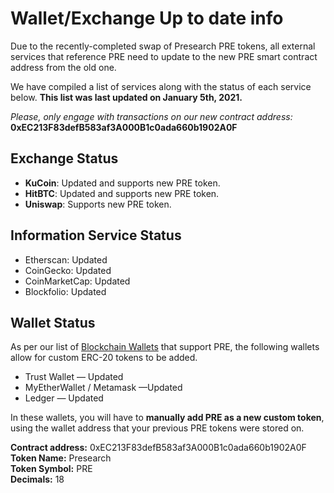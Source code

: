 # Wallet/Exchange Up to date info

Due to the recently-completed swap of Presearch PRE tokens, all external services that reference PRE need to update to the new PRE smart contract address from the old one.

We have compiled a list of services along with the status of each service below. **This list was last updated on January 5th, 2021.**

_Please, only engage with transactions on our new contract address:_ **0xEC213F83defB583af3A000B1c0ada660b1902A0F**

## Exchange Status <a href="#be21" id="be21"></a>

* **KuCoin**: Updated and supports new PRE token.
* **HitBTC**: Updated and supports new PRE token.
* **Uniswap**: Supports new PRE token.

## Information Service Status <a href="#601a" id="601a"></a>

* Etherscan: Updated
* CoinGecko: Updated
* CoinMarketCap: Updated
* Blockfolio: Updated

## Wallet Status <a href="#c6f5" id="c6f5"></a>

As per our list of [Blockchain Wallets](https://medium.com/@presearch/blockchain-wallets-92bb2a3c0de8) that support PRE, the following wallets allow for custom ERC-20 tokens to be added.

* Trust Wallet — Updated
* MyEtherWallet / Metamask —Updated
* Ledger — Updated

In these wallets, you will have to **manually add PRE as a new custom token**, using the wallet address that your previous PRE tokens were stored on.

**Contract address:** 0xEC213F83defB583af3A000B1c0ada660b1902A0F\
**Token Name:** Presearch\
**Token Symbol:** PRE\
**Decimals:** 18
